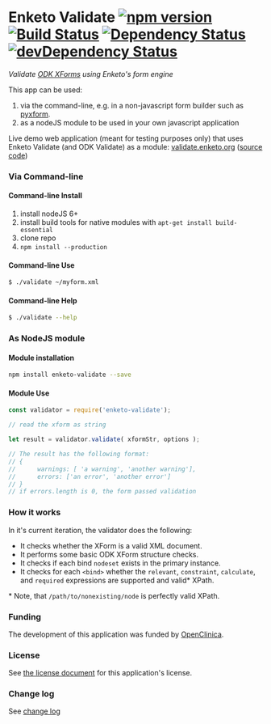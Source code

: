 Enketo Validate [![npm version](https://badge.fury.io/js/enketo-validate.svg)](http://badge.fury.io/js/enketo-validate) [![Build Status](https://travis-ci.org/enketo/enketo-validate.svg?branch=master)](https://travis-ci.org/enketo/enketo-validate) [![Dependency Status](https://david-dm.org/enketo/enketo-validate/status.svg)](https://david-dm.org/enketo/enketo-validate) [![devDependency Status](https://david-dm.org/enketo/enketo-validate/dev-status.svg)](https://david-dm.org/enketo/enketo-validate?type=dev)
==============

_Validate [ODK XForms](https://opendatakit.github.io/xforms-spec/) using Enketo's form engine_

This app can be used:

1. via the command-line, e.g. in a non-javascript form builder such as [pyxform](https://github.com/XLSForm/pyxform).
2. as a nodeJS module to be used in your own javascript application

Live demo web application (meant for testing purposes only) that uses Enketo Validate (and ODK Validate) as a module: [validate.enketo.org](https://validate.enketo.org) \([source code](https://github.com/enketo/enketo-validate-webapp)\)

### Via Command-line

#### Command-line Install

1. install nodeJS 6+
2. install build tools for native modules with `apt-get install build-essential`
3. clone repo 
4. `npm install --production`

#### Command-line Use

```bash
$ ./validate ~/myform.xml
```

#### Command-line Help
```bash
$ ./validate --help
```

### As NodeJS module

#### Module installation 

```bash
npm install enketo-validate --save
```

#### Module Use

```js
const validator = require('enketo-validate');

// read the xform as string

let result = validator.validate( xformStr, options );

// The result has the following format:
// {
//      warnings: [ 'a warning', 'another warning'],
//      errors: ['an error', 'another error']
// }
// if errors.length is 0, the form passed validation
```

### How it works

In it's current iteration, the validator does the following:

* It checks whether the XForm is a valid XML document.
* It performs some basic ODK XForm structure checks.
* It checks if each bind `nodeset` exists in the primary instance.
* It checks for each `<bind>` whether the `relevant`, `constraint`, `calculate`, and `required` expressions are supported and valid\* XPath.

\* Note, that `/path/to/nonexisting/node` is perfectly valid XPath.

### Funding

The development of this application was funded by [OpenClinica](https://openclinica.com). 

### License

See [the license document](LICENSE) for this application's license.

### Change log

See [change log](./CHANGELOG.md)
